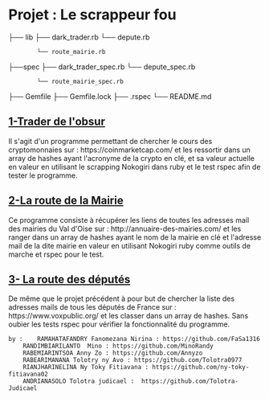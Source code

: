 

<h1>Projet : Le scrappeur fou</h1>


├── lib	├── dark_trader.rb
        	└── depute.rb

        	└── route_mairie.rb
├──spec	├── dark_trader_spec.rb
        	└── depute_spec.rb

        	└── route_mairie_spec.rb
├── Gemfile
├── Gemfile.lock
├── .rspec
└── README.md


<h2><u> 1-Trader de l'obsur </u></h2>

<p>Il s'agit d'un programme permettant de chercher le cours des cryptomonnaies sur : https://coinmarketcap.com/
et les ressortir dans un array de hashes ayant l'acronyme de la crypto en clé, et sa valeur actuelle en valeur en utilisant le scrapping Nokogiri dans ruby et le test rspec afin de tester le programme.</p>

<h2><u>2-La route de la Mairie</u></h2>

<p> Ce programme consiste à récupérer les liens de toutes les adresses mail des mairies du Val d'Oise sur : http://annuaire-des-mairies.com/
et les ranger dans un array de hashes ayant le nom de la mairie en clé et l'adresse mail de la dite mairie en valeur en utilisant Nokogiri ruby comme outils de marche et rspec pour le test.</p>


<h2><u>3- La route des députés</u></h2>

<p> De même que le projet précédent à pour but de chercher la liste des adresses mails de tous les députés de France sur : 
https://www.voxpublic.org/ et les classer dans un array de hashes. Sans oubier les tests rspec pour vérifier la fonctionnalité du programme. </p>



	by : 	RAMAHATAFANDRY Fanomezana Nirina : https://github.com/FaSa1316 
 		RANDIMBIARILANTO  Mino : https://github.com/MinoRandy
 		RABEMIARINTSOA Anny Zo : https://github.com/Annyzo
 		RABEARIMANANA Tolotry ny Avo : https://github.com/Tolotra0977
 		RIANJHARINELINA Ny Toky Fitiavana : https://github.com/ny-toky-fitiavana02
		ANDRIANASOLO Tolotra judicael :  https://github.com/Tolotra-Judicael
